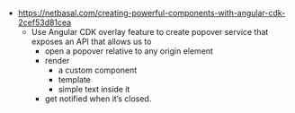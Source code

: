 - https://netbasal.com/creating-powerful-components-with-angular-cdk-2cef53d81cea
  - Use Angular CDK overlay feature to create popover service that exposes an API that allows us to
    - open a popover relative to any origin element
    - render
      - a custom component
      - template
      - simple text inside it
    - get notified when it’s closed.
